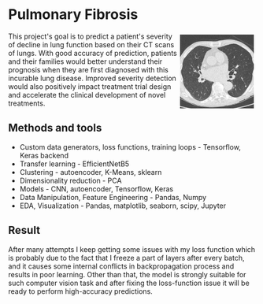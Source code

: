 # Pulmonary Fibrosis

<img align="right" vspace="5" hspace="5" src="./img/ct_scan.jpeg" width="150">
This project's goal is to predict a patient's severity of decline in lung function based on 
their CT scans of lungs. With good accuracy of prediction, patients and their families would
better understand their prognosis when they are first diagnosed with this incurable lung disease.
Improved severity detection would also positively impact treatment trial design and accelerate 
the clinical development of novel treatments.

## Methods and tools
* Custom data generators, loss functions, training loops - Tensorflow, Keras backend
* Transfer learning - EfficientNetB5
* Clustering - autoencoder, K-Means, sklearn
* Dimensionality reduction - PCA
* Models - CNN, autoencoder, Tensorflow, Keras
* Data Manipulation, Feature Engineering - Pandas, Numpy
* EDA, Visualization - Pandas, matplotlib, seaborn, scipy, Jupyter

## Result
After many attempts I keep getting some issues with my loss function which is probably due 
to the fact that I freeze a part of layers after every batch, and it causes some internal
conflicts in backpropagation process and results in poor learning. Other than that, the
model is strongly suitable for such computer vision task and after fixing the loss-function
issue it will be ready to perform high-accuracy predictions.
